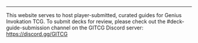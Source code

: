---
This website serves to host player-submitted, curated guides for Genius Invokation TCG. To submit decks for review, please check out the #deck-guide-submission channel on the GITCG Discord server: https://discord.gg/GITCG